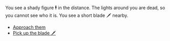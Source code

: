 You see a shady figure 🕴 in the distance.
The lights around you are dead, so you cannot see who it is. You see a short blade 🗡 nearby.

* [Approach them](3.md)
* [Pick up the blade 🗡](1-A.md)